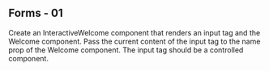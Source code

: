 ## Forms - 01

Create an InteractiveWelcome component that renders an input tag and the Welcome component. Pass the current content of the input tag to the name prop of the Welcome component. The input tag should be a controlled component.
